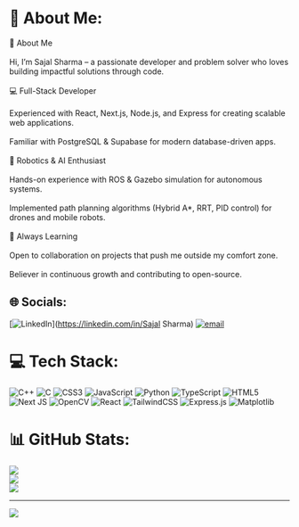 # 💫 About Me:
👋 About Me<br><br>Hi, I’m Sajal Sharma – a passionate developer and problem solver who loves building impactful solutions through code.<br><br>💻 Full-Stack Developer<br><br>Experienced with React, Next.js, Node.js, and Express for creating scalable web applications.<br><br>Familiar with PostgreSQL & Supabase for modern database-driven apps.<br><br>🤖 Robotics & AI Enthusiast<br><br>Hands-on experience with ROS & Gazebo simulation for autonomous systems.<br><br>Implemented path planning algorithms (Hybrid A*, RRT, PID control) for drones and mobile robots.<br><br>🌱 Always Learning<br><br>Open to collaboration on projects that push me outside my comfort zone.<br><br>Believer in continuous growth and contributing to open-source.


## 🌐 Socials:
[![LinkedIn](https://img.shields.io/badge/LinkedIn-%230077B5.svg?logo=linkedin&logoColor=white)](https://linkedin.com/in/Sajal Sharma) [![email](https://img.shields.io/badge/Email-D14836?logo=gmail&logoColor=white)](mailto:sharmasajal069@gmail.com) 

# 💻 Tech Stack:
![C++](https://img.shields.io/badge/c++-%2300599C.svg?style=for-the-badge&logo=c%2B%2B&logoColor=white) ![C](https://img.shields.io/badge/c-%2300599C.svg?style=for-the-badge&logo=c&logoColor=white) ![CSS3](https://img.shields.io/badge/css3-%231572B6.svg?style=for-the-badge&logo=css3&logoColor=white) ![JavaScript](https://img.shields.io/badge/javascript-%23323330.svg?style=for-the-badge&logo=javascript&logoColor=%23F7DF1E) ![Python](https://img.shields.io/badge/python-3670A0?style=for-the-badge&logo=python&logoColor=ffdd54) ![TypeScript](https://img.shields.io/badge/typescript-%23007ACC.svg?style=for-the-badge&logo=typescript&logoColor=white) ![HTML5](https://img.shields.io/badge/html5-%23E34F26.svg?style=for-the-badge&logo=html5&logoColor=white) ![Next JS](https://img.shields.io/badge/Next-black?style=for-the-badge&logo=next.js&logoColor=white) ![OpenCV](https://img.shields.io/badge/opencv-%23white.svg?style=for-the-badge&logo=opencv&logoColor=white) ![React](https://img.shields.io/badge/react-%2320232a.svg?style=for-the-badge&logo=react&logoColor=%2361DAFB) ![TailwindCSS](https://img.shields.io/badge/tailwindcss-%2338B2AC.svg?style=for-the-badge&logo=tailwind-css&logoColor=white) ![Express.js](https://img.shields.io/badge/express.js-%23404d59.svg?style=for-the-badge&logo=express&logoColor=%2361DAFB) ![Matplotlib](https://img.shields.io/badge/Matplotlib-%23ffffff.svg?style=for-the-badge&logo=Matplotlib&logoColor=black)
# 📊 GitHub Stats:
![](https://github-readme-stats.vercel.app/api?username=Sajal069&theme=dark&hide_border=false&include_all_commits=true&count_private=true)<br/>
![](https://nirzak-streak-stats.vercel.app/?user=Sajal069&theme=dark&hide_border=false)<br/>
![](https://github-readme-stats.vercel.app/api/top-langs/?username=Sajal069&theme=dark&hide_border=false&include_all_commits=true&count_private=true&layout=compact)

---
[![](https://visitcount.itsvg.in/api?id=Sajal069&icon=0&color=8)](https://visitcount.itsvg.in)

<!-- Proudly created with GPRM ( https://gprm.itsvg.in ) -->
